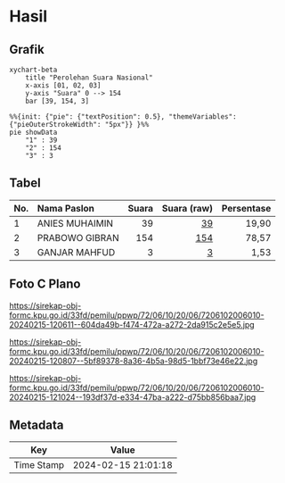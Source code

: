 # Hasil

## Grafik

```mermaid
xychart-beta
    title "Perolehan Suara Nasional"
    x-axis [01, 02, 03]
    y-axis "Suara" 0 --> 154
    bar [39, 154, 3]
```

```mermaid
%%{init: {"pie": {"textPosition": 0.5}, "themeVariables": {"pieOuterStrokeWidth": "5px"}} }%%
pie showData
    "1" : 39
    "2" : 154
    "3" : 3
```

## Tabel

| No. | Nama Paslon    | Suara | Suara (raw) | Persentase |
|:--- |:-------------- | -----:| -----------:| ----------:|
| 1   | ANIES MUHAIMIN | 39    | [39][p-1]   | 19,90      |
| 2   | PRABOWO GIBRAN | 154   | [154][p-2]  | 78,57      |
| 3   | GANJAR MAHFUD  | 3     | [3][p-3]    | 1,53       |


[p-1]: https://github.com/gigit-pemilu/pemilu-2024/blob/main/pilpres/hitung-suara/sub/72-sulawesi-tengah/sub/06-morowali/sub/10-bahodopi/sub/2006-bahodopi/sub/010-tps/sub/paslon-1.txt
[p-2]: https://github.com/gigit-pemilu/pemilu-2024/blob/main/pilpres/hitung-suara/sub/72-sulawesi-tengah/sub/06-morowali/sub/10-bahodopi/sub/2006-bahodopi/sub/010-tps/sub/paslon-2.txt
[p-3]: https://github.com/gigit-pemilu/pemilu-2024/blob/main/pilpres/hitung-suara/sub/72-sulawesi-tengah/sub/06-morowali/sub/10-bahodopi/sub/2006-bahodopi/sub/010-tps/sub/paslon-3.txt

## Foto C Plano

https://sirekap-obj-formc.kpu.go.id/33fd/pemilu/ppwp/72/06/10/20/06/7206102006010-20240215-120611--604da49b-f474-472a-a272-2da915c2e5e5.jpg

https://sirekap-obj-formc.kpu.go.id/33fd/pemilu/ppwp/72/06/10/20/06/7206102006010-20240215-120807--5bf89378-8a36-4b5a-98d5-1bbf73e46e22.jpg

https://sirekap-obj-formc.kpu.go.id/33fd/pemilu/ppwp/72/06/10/20/06/7206102006010-20240215-121024--193df37d-e334-47ba-a222-d75bb856baa7.jpg


## Metadata

| Key        | Value               |
| ---------- | ------------------- |
| Time Stamp | 2024-02-15 21:01:18 |



